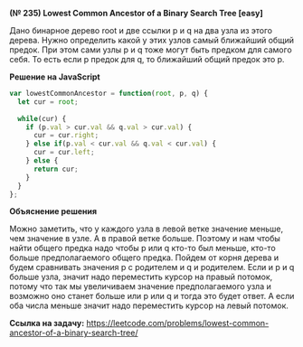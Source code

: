 **(№ 235) Lowest Common Ancestor of a Binary Search Tree [easy]**

Дано бинарное дерево root и две ссылки p и q на два узла из этого дерева. Нужно определить какой у этих узлов самый ближайший общий предок. При этом сами узлы p и q тоже могут быть предком для самого себя. То есть если p предок для q, то ближайший общий предок это p.

**Решение на JavaScript**

```javascript
var lowestCommonAncestor = function(root, p, q) {
  let cur = root;
  
  while(cur) {
    if (p.val > cur.val && q.val > cur.val) {
      cur = cur.right;
    } else if(p.val < cur.val && q.val < cur.val) {
      cur = cur.left;
    } else {
      return cur;
    }
  }
};
```

**Объяснение решения**

Можно заметить, что у каждого узла в левой ветке значение меньше, чем значение в узле. А в правой ветке больше. Поэтому и нам чтобы найти общего предка надо чтобы p или q кто-то был меньше, кто-то больше предполагаемого общего предка. Пойдем от корня дерева и будем сравнивать значения p с родителем и q и родителем. Если и p и q больше узла, значит надо переместить курсор на правый потомок, потому что так мы увеличиваем значение предполагаемого узла и возможно оно станет больше или p или q и тогда это будет ответ. А если оба числа меньше значит надо переместить курсор на левый потомок.

**Ссылка на задачу:** https://leetcode.com/problems/lowest-common-ancestor-of-a-binary-search-tree/